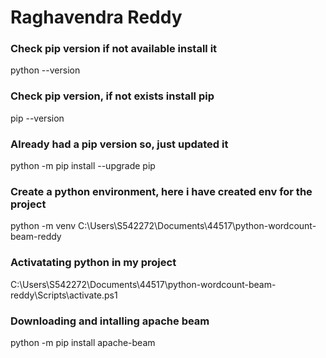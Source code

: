 # Raghavendra Reddy

### Check pip version if not available install it
python --version

### Check pip version, if not exists install pip
pip --version

### Already had a pip version so, just updated it
python -m pip install --upgrade pip

### Create a  python environment, here i have created env for the project
python -m venv C:\Users\S542272\Documents\44517\python-wordcount-beam-reddy

### Activatating python in my project
C:\Users\S542272\Documents\44517\python-wordcount-beam-reddy\Scripts\activate.ps1

### Downloading and intalling apache beam
python -m pip install apache-beam